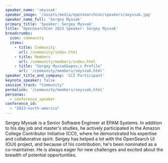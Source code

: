 ```yaml
---
speaker_name: 'smyssak'
speaker_image: '/assets/media/opensearchcon/speakers/smyssak.jpg'
speaker_name_full: 'Sergey Myssak'
primary_title: 'Speaker: Sergey Myssak'
title: 'OpenSearchCon 2023 Speaker: Sergey Myssak'
breadcrumbs:
  icon: community
  items:
    - title: Community
      url: /community/index.html
    - title: Members
      url: /community/members/index.html
    - title: "Sergey Myssak&apos;s Profile"
      url: '/community/members/smyssak.html'
speaker_title_and_company: 'CCI Participant'
keynote_speaker: false
session_track: "Community"
permalink: '/community/members/smyssak.html'
personas:
  - conference_speaker
conference_id:
  - "2023-north-america"
---
```

Sergey Myssak is a Senior Software Engineer at EPAM Systems. In addition to his day job and master's studies, he actively participated in the Amazon College Contributor Initiative (CCI), where he demonstrated his expertise and collaborative spirit. Sergey has helped a lot with the OpenSearch UI (OUI) project, and because of his contribution, he's been nominated as a co-maintainer. He is always eager for new challenges and excited about the breadth of potential opportunities.

